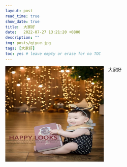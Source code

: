 ```yaml
---
layout: post
read_time: true
show_date: true
title:  大家好
date:   2022-07-27 13:21:20 +0800
description: ""
img: posts/qiyue.jpg
tags: [大家好]
toc: yes # leave empty or erase for no TOC
---
```

<center><img style="float: left;margin-right: 1em;" src='./assets/img/posts/qiyue.jpg' width="310" height="300"></center>

大家好
